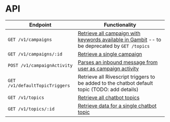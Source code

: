 # API

Endpoint                                       | Functionality                                           
---------------------------------------------- | --------------------------------------------------------
`GET /v1/campaigns` | [Retrieve all campaign with keywords available in Gambit](endpoints/campaigns.md#retrieve-all-campaigns) -- to be deprecated by `GET /topics`
`GET /v1/campaigns/:id` | [Retrieve a single campaign](endpoints/campaigns.md#retrieve-a-campaigns)
`POST /v1/campaignActivity` | [Parses an inbound message from user as campaign activity](endpoints/campaignActivity.md)
`GET /v1/defaultTopicTriggers` | Retrieve all Rivescript triggers to be added to the chatbot default topic (TODO: add details)
`GET /v1/topics` | [Retrieve all chatbot topics](endpoints/topics.md)
`GET /v1/topics/:id` | [Retrieve data for a single chatbot topic](endpoints/topics.md)
